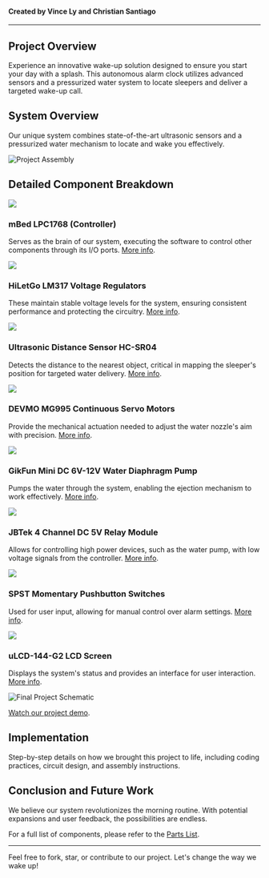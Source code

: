 

#### Created by Vince Ly and Christian Santiago

---

## Project Overview

Experience an innovative wake-up solution designed to ensure you start your day with a splash. This autonomous alarm clock utilizes advanced sensors and a pressurized water system to locate sleepers and deliver a targeted wake-up call.

## System Overview

Our unique system combines state-of-the-art ultrasonic sensors and a pressurized water mechanism to locate and wake you effectively. 

![Project Assembly](fullProject.jpg)




## Detailed Component Breakdown

![](mbed2.png)
### mBed LPC1768 (Controller)
Serves as the brain of our system, executing the software to control other components through its I/O ports. [More info](https://os.mbed.com/platforms/mbed-LPC1768/).



![](voltageRegulator.jpg)
### HiLetGo LM317 Voltage Regulators
These maintain stable voltage levels for the system, ensuring consistent performance and protecting the circuitry. [More info](https://www.amazon.com/gp/product/B07VJDPZ2L/ref=ppx_yo_dt_b_search_asin_title?ie=UTF8&psc=1).



![](ultrasonicSensor.jpg)
### Ultrasonic Distance Sensor HC-SR04
Detects the distance to the nearest object, critical in mapping the sleeper's position for targeted water delivery. [More info](https://www.sparkfun.com/products/15569).



![](servoMotor.jpg)
### DEVMO MG995 Continuous Servo Motors
Provide the mechanical actuation needed to adjust the water nozzle's aim with precision. [More info](https://www.amazon.com/gp/product/B07X3S6FM2/ref=ppx_yo_dt_b_search_asin_title?ie=UTF8&psc=1).



![](waterPump.jpg)
### GikFun Mini DC 6V-12V Water Diaphragm Pump
Pumps the water through the system, enabling the ejection mechanism to work effectively. [More info](https://www.amazon.com/gp/product/B0744FWNFR/ref=ppx_yo_dt_b_search_asin_title?ie=UTF8&psc=1).



![](relayModule.jpg)
### JBTek 4 Channel DC 5V Relay Module
Allows for controlling high power devices, such as the water pump, with low voltage signals from the controller. [More info](https://www.amazon.com/gp/product/B00KTEN3TM/ref=ppx_yo_dt_b_search_asin_title?ie=UTF8&psc=1).



![](pushbuttons.jpeg)
### SPST Momentary Pushbutton Switches
Used for user input, allowing for manual control over alarm settings. [More info](https://os.mbed.com/users/4180_1/notebook/pushbuttons/).



![](uLCD.png)
### uLCD-144-G2 LCD Screen
Displays the system's status and provides an interface for user interaction. [More info](https://os.mbed.com/users/4180_1/notebook/ulcd-144-g2-128-by-128-color-lcd/).



![Final Project Schematic](FinalProjectSchematic.png)


[Watch our project demo](https://www.youtube.com/watch?v=fC7QabEXuDo).


## Implementation

Step-by-step details on how we brought this project to life, including coding practices, circuit design, and assembly instructions.

## Conclusion and Future Work

We believe our system revolutionizes the morning routine. With potential expansions and user feedback, the possibilities are endless.

For a full list of components, please refer to the [Parts List](Parts_List.pdf).

---

Feel free to fork, star, or contribute to our project. Let's change the way we wake up!

